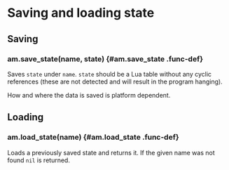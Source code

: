 
# Saving and loading state

## Saving

### am.save_state(name, state) {#am.save_state .func-def}

Saves `state` under `name`. `state` should be a Lua table
without any cyclic references (these are not detected and
will result in the program hanging).

How and where the data is saved is platform dependent.

## Loading

### am.load_state(name) {#am.load_state .func-def}

Loads a previously saved state and returns it.
If the given name was not found `nil` is returned.

